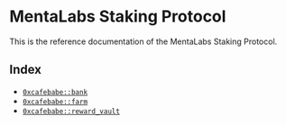 

<a name="@MentaLabs_Staking_Protocol_0"></a>

# MentaLabs Staking Protocol


This is the reference documentation of the MentaLabs Staking Protocol.


<a name="@Index_1"></a>

## Index


-  [`0xcafebabe::bank`](bank.md#0xcafebabe_bank)
-  [`0xcafebabe::farm`](farm.md#0xcafebabe_farm)
-  [`0xcafebabe::reward_vault`](reward_vault.md#0xcafebabe_reward_vault)
